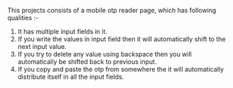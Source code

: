 This projects consists of a mobile otp reader page, which has following qualities :-

1. It has multiple input fields in it.
2. If you write the values in input field then it will automatically shift to the next input value.
3. If you try to delete any value using backspace then you will automatically be shifted back to previous input.
4. If you copy and paste the otp from somewhere the it will automatically distribute itself in all the input fields.
